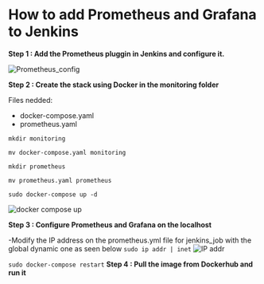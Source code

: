 # How to add Prometheus and Grafana to Jenkins

**Step 1 : Add the Prometheus pluggin in Jenkins and configure it.**

![Prometheus_config](https://github.com/gakengabinatsume/DevOps2023/assets/141765846/ad2b35e7-eb6c-4c3f-8e8e-04f76863c9c3)

**Step 2 : Create the stack using Docker in the monitoring folder**

Files nedded:
- docker-compose.yaml
- prometheus.yaml

`mkdir monitoring`

`mv docker-compose.yaml monitoring`

`mkdir prometheus`

`mv prometheus.yaml prometheus`

`sudo docker-compose up -d`

![docker compose up](https://github.com/gakengabinatsume/DevOps2023/assets/141765846/ddb127e7-2b8e-4f6a-8283-070c004cfc21)

**Step 3 : Configure Prometheus and Grafana on the localhost**

-Modify the IP address on the prometheus.yml file for jenkins_job with the global dynamic one as seen below
`sudo ip addr | inet`
![IP addr](https://github.com/gakengabinatsume/DevOps2023/assets/141765846/31db5b46-2393-469e-906a-2266bb9d22cf)

`sudo docker-compose restart`
**Step 4 : Pull the image from Dockerhub and run it**
